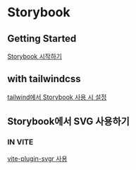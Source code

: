# Storybook
## Getting Started
[Storybook 시작하기](https://storybook.js.org/docs/react/get-started/install/)  

## with tailwindcss
[tailwind에서 Storybook 사용 시 설정](https://github.com/storybookjs/addon-styling/blob/main/docs/getting-started/tailwind.md)  


## Storybook에서 SVG 사용하기
### IN VITE
[vite-plugin-svgr 사용](https://www.npmjs.com/package/vite-plugin-svgr)
